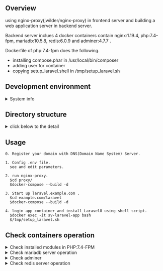 ## Overview

using nginx-proxy(jwilder/nginx-proxy) in frontend server and building a web application server in backend server.

Backend server inclues 4 docker containers contain nginx:1.19.4, php:7.4-fpm, mariadb:10.5.8, redis:6.0.9 and adminer:4.7.7 .

Dockerfile of php:7.4-fpm does the following.
 - installing compose.phar in /usr/local/bin/composer
 - adding user for container 
 - copying setup_laravel.shell in /tmp/setup_laravel.sh


## Development environment

<details><summary>System info</summary>
<div>

```
$ cat /etc/lsb-release
DISTRIB_ID=Ubuntu
DISTRIB_RELEASE=20.04
DISTRIB_CODENAME=focal
DISTRIB_DESCRIPTION="Ubuntu 20.04.1 LTS"
$ arch
x86_64

$ docker version
Client:
 Version:           19.03.8
 API version:       1.40
 Go version:        go1.13.8
 Git commit:        afacb8b7f0
 Built:             Wed Oct 14 19:43:43 2020
 OS/Arch:           linux/amd64
 Experimental:      false

Server:
 Engine:
  Version:          19.03.8
  API version:      1.40 (minimum version 1.12)
  Go version:       go1.13.8
  Git commit:       afacb8b7f0
  Built:            Wed Oct 14 16:41:21 2020
  OS/Arch:          linux/amd64
  Experimental:     false
 containerd:
  Version:          1.3.3-0ubuntu2
  GitCommit:
 runc:
  Version:          spec: 1.0.1-dev
  GitCommit:
 docker-init:
  Version:          0.18.0
  GitCommit:

$ docker-compose version
docker-compose version 1.27.4, build 40524192
docker-py version: 4.3.1
CPython version: 3.7.7
OpenSSL version: OpenSSL 1.1.0l  10 Sep 2019
```

</div>
</details>

## Directory structure
<details><summary>click below to the detail</summary>
<div>

```
/docker
+-- /proxy
|   +-- /log
|       +-- /nginx
|           +-- access.log
|           +-- error.log
|   +-- docker-compose.yml
+-- /example.com
|   +-- /laravel <= subdomain: laravel.example.com
|       +-- /build
|           +-- /nginx
|               +-- default.conf
|           +-- /php
|               +-- Dockerfile
|               +-- php.ini
|               +-- setup_laravel.sh
|       +-- /db <= mount point: /var/lib/mysql
|       +-- /src <= laravel install dir mount in /var/www/html
|       +-- .env
|       +-- docker-compose.yml
```

</div>
</details>

## Usage

```
0. Register your domain with DNS(Domain Name System) Server.

1. Config .env file.
  see and edit parameters.

2. run nginx-proxy.
  $cd proxy/
  $docker-compose --build -d

3. Start up laravel.example.com .
  $cd example.com/laravel
  $docker-compose --build -d

4. login app container and install Laravel8 using shell script.
  $docker exec -it sv-laravel-app bash
  $/tmp/setup_laravel.sh

````
## Check containers operation

<details><summary>Check installed modules in PHP:7.4-FPM</summary>
<div>

```
/src/public/index.php
add php code

/*
|--------------------------------------------------------------------------
| Run The Application
|--------------------------------------------------------------------------
|
| Once we have the application, we can handle the incoming request using
| the application's HTTP kernel. Then, we will send the response back
| to this client's browser, allowing them to enjoy our application.
|
*/
// add here
phpinfo();

```
access http://laravel.example.com with web browser.

</div>
</details>

<details><summary>Check mariadb server operation</summary>
<div>

```
$ docker exec -it sv-laravel-db bash
# mysql -V
mysql  Ver 15.1 Distrib 10.5.8-MariaDB, for debian-linux-gnu (x86_64) using readline 5.2
```

</div>
</details>


<details><summary>Check adminer </summary>
<div>
access http://admr.laravel.example.com with web browser.

</div>
</details>


<details><summary>Check redis server operation</summary>
<div>
login redis server and check version.

```
$ docker exec -it sv-laravel-redis bash
# redis-server -v
Redis server v=6.0.9 sha=00000000:0 malloc=jemalloc-5.1.0 bits=64 build=12c354e6793cb936
```

</div>
</details>
